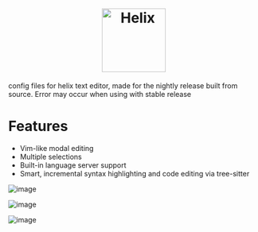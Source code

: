 <div align="center">

<h1>
<picture>
  <source media="(prefers-color-scheme: dark)" srcset="logo_dark.svg">
  <source media="(prefers-color-scheme: light)" srcset="logo_light.svg">
  <img alt="Helix" height="128" src="logo_light.svg">
</picture>
</h1>
</div>

config files for helix text editor, made for the nightly release built from source. Error may occur when using with stable release


# Features

- Vim-like modal editing
- Multiple selections
- Built-in language server support
- Smart, incremental syntax highlighting and code editing via tree-sitter


![image](https://github.com/user-attachments/assets/ce5861f7-7acd-4193-acac-5a04f03a22bb)

![image](https://github.com/user-attachments/assets/6fe5e1aa-e6a4-49f8-a950-342ec659fdcd)

![image](https://github.com/user-attachments/assets/110b1347-bea9-4622-b55e-41ff713c32e7)

